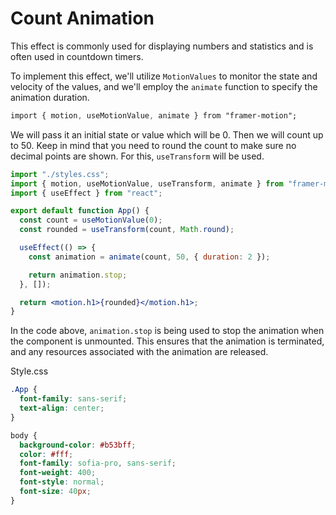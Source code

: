 # Count Animation

This effect is commonly used for displaying numbers and statistics and is often used in countdown timers.

To implement this effect, we'll utilize `MotionValues` to monitor the state and velocity of the values, and we'll employ the `animate` function to specify the animation duration.

```css
import { motion, useMotionValue, animate } from "framer-motion";
```

We will pass it an initial state or value which will be 0. Then we will count up to 50. Keep in mind that you need to round the count to make sure no decimal points are shown. For this, `useTransform` will be used.

```jsx
import "./styles.css";
import { motion, useMotionValue, useTransform, animate } from "framer-motion";
import { useEffect } from "react";

export default function App() {
  const count = useMotionValue(0);
  const rounded = useTransform(count, Math.round);

  useEffect(() => {
    const animation = animate(count, 50, { duration: 2 });

    return animation.stop;
  }, []);

  return <motion.h1>{rounded}</motion.h1>;
}

```

In the code above, `animation.stop` is being used to stop the animation when the component is unmounted. This ensures that the animation is terminated, and any resources associated with the animation are released.

Style.css

```css
.App {
  font-family: sans-serif;
  text-align: center;
}

body {
  background-color: #b53bff;
  color: #fff;
  font-family: sofia-pro, sans-serif;
  font-weight: 400;
  font-style: normal;
  font-size: 40px;
}
```